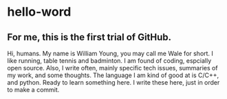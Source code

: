 # hello-word
For me, this is the first trial of GitHub.
------------------------------------------
Hi, humans.
My name is William Young, you may call me Wale for short. I like running, table tennis and badminton. I am found of coding, espcially open source. Also, I write often, mainly specific tech issues, summaries of my work, and some thoughts. The language I am kind of good at is C/C++, and python. Ready to learn something here.
I write these here, just in order to make a commit.
